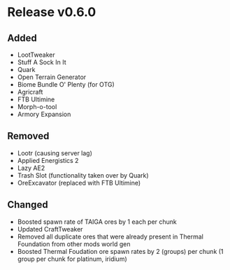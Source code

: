 # Release v0.6.0

## Added
- LootTweaker
- Stuff A Sock In It
- Quark
- Open Terrain Generator
- Biome Bundle O' Plenty (for OTG)
- Agricraft
- FTB Ultimine
- Morph-o-tool
- Armory Expansion

## Removed
- Lootr (causing server lag)
- Applied Energistics 2
- Lazy AE2
- Trash Slot (functionality taken over by Quark)
- OreExcavator (replaced with FTB Ultimine)

## Changed
- Boosted spawn rate of TAIGA ores by 1 each per chunk
- Updated CraftTweaker
- Removed all duplicate ores that were already present in Thermal Foundation from other mods world gen
- Boosted Thermal Foudation ore spawn rates by 2 (groups) per chunk (1 group per chunk for platinum, iridium)
